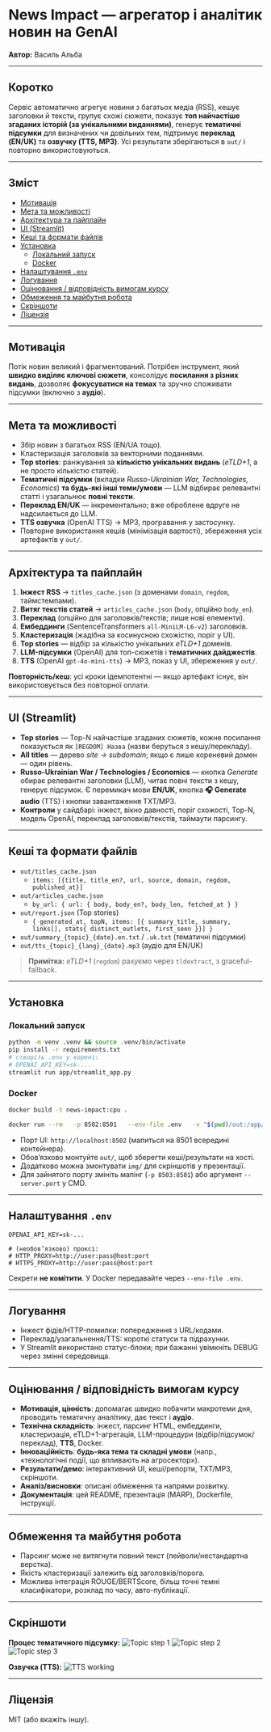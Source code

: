 # News Impact — агрегатор і аналітик новин на GenAI

**Автор:** Василь Альба

---

## Коротко
Сервіс автоматично агрегує новини з багатьох медіа (RSS), кешує заголовки й тексти, групує схожі сюжети, показує **топ найчастіше згаданих історій (за унікальними виданнями)**, генерує **тематичні підсумки** для визначених чи довільних тем, підтримує **переклад (EN/UK)** та **озвучку (TTS, MP3)**. Усі результати зберігаються в `out/` і повторно використовуються.

---

## Зміст
- [Мотивація](#мотивація)
- [Мета та можливості](#мета-та-можливості)
- [Архітектура та пайплайн](#архітектура-та-пайплайн)
- [UI (Streamlit)](#ui-streamlit)
- [Кеші та формати файлів](#кеші-та-формати-файлів)
- [Установка](#установка)
  - [Локальний запуск](#локальний-запуск)
  - [Docker](#docker)
- [Налаштування `.env`](#налаштування-env)
- [Логування](#логування)
- [Оцінювання / відповідність вимогам курсу](#оцінювання--відповідність-вимогам-курсу)
- [Обмеження та майбутня робота](#обмеження-та-майбутня-робота)
- [Скріншоти](#скріншоти)
- [Ліцензія](#ліцензія)

---

## Мотивація
Потік новин великий і фрагментований. Потрібен інструмент, який **швидко виділяє ключові сюжети**, консолідує **посилання з різних видань**, дозволяє **фокусуватися на темах** та зручно споживати підсумки (включно з **аудіо**).

---

## Мета та можливості
- Збір новин з багатьох RSS (EN/UA тощо).
- Кластеризація заголовків за векторними поданнями.
- **Top stories**: ранжування за **кількістю унікальних видань** (*eTLD+1*, а не просто кількістю статей).
- **Тематичні підсумки** (вкладки *Russo-Ukrainian War, Technologies, Economics*) **та будь-які інші теми/умови** — LLM відбирає релевантні статті і узагальнює **повні тексти**.
- **Переклад EN/UK** — інкрементально; вже оброблене вдруге не надсилається до LLM.
- **TTS озвучка** (OpenAI TTS) → MP3, програвання у застосунку.
- Повторне використання кешів (мінімізація вартості), збереження усіх артефактів у `out/`.

---

## Архітектура та пайплайн
1. **Інжест RSS** → `titles_cache.json` (з доменами `domain`, `regdom`, таймстемпами).
2. **Витяг текстів статей** → `articles_cache.json` (`body`, опційно `body_en`).
3. **Переклад** (опційно для заголовків/текстів; лише нові елементи).
4. **Ембеддинги** (SentenceTransformers `all-MiniLM-L6-v2`) заголовків.
5. **Кластеризація** (жадібна за косинусною схожістю, поріг у UI).
6. **Top stories** — відбір за кількістю унікальних *eTLD+1* доменів.
7. **LLM-підсумки** (OpenAI) для топ-сюжетів і **тематичних дайджестів**.
8. **TTS** (OpenAI `gpt-4o-mini-tts`) → MP3, показ у UI, збереження у `out/`.

**Повторність/кеш**: усі кроки ідемпотентні — якщо артефакт існує, він використовується без повторної оплати.

---

## UI (Streamlit)
- **Top stories** — Top-N найчастіше згаданих сюжетів, кожне посилання показується як `[REGDOM] Назва` (назви беруться з кешу/перекладу).
- **All titles** — дерево *site → subdomain*; якщо є лише кореневий домен — один рівень.
- **Russo-Ukrainian War / Technologies / Economics** — кнопка *Generate* обирає релевантні заголовки (LLM), читає повні тексти з кешу, генерує підсумок. Є перемикач мови **EN/UK**, кнопка **🎧 Generate audio** (TTS) і кнопки завантаження TXT/MP3.
- **Контроли** у сайдбарі: інжест, вікно давності, поріг схожості, Top-N, модель OpenAI, переклад заголовків/текстів, таймаути парсингу.

---

## Кеші та формати файлів
- `out/titles_cache.json`
  - `items: [{title, title_en?, url, source, domain, regdom, published_at}]`
- `out/articles_cache.json`
  - `by_url: { url: { body, body_en?, body_len, fetched_at } }`
- `out/report.json` (Top stories)
  - `{ generated_at, topN, items: [{ summary_title, summary, links[], stats{ distinct_outlets, first_seen }}] }`
- `out/summary_{topic}_{date}.en.txt` / `.uk.txt` (тематичні підсумки)
- `out/tts_{topic}_{lang}_{date}.mp3` (аудіо для EN/UK)

> **Примітка:** *eTLD+1* (`regdom`) рахуємо через `tldextract`, з graceful-fallback.

---

## Установка

### Локальний запуск
```bash
python -m venv .venv && source .venv/bin/activate
pip install -r requirements.txt
# створіть .env у корені:
# OPENAI_API_KEY=sk-...
streamlit run app/streamlit_app.py
```

### Docker
```bash
docker build -t news-impact:cpu .

docker run --rm   -p 8502:8501   --env-file .env   -v "$(pwd)/out:/app/out"   -v "$(pwd)/img:/app/img"   --name news-impact news-impact:cpu
```
- Порт UI: `http://localhost:8502` (мапиться на 8501 всередині контейнера).
- Обов’язково монтуйте `out/`, щоб зберегти кеші/результати на хості.
- Додатково можна змонтувати `img/` для скріншотів у презентації.
- Для зайнятого порту змініть мапінг (`-p 8503:8501`) або аргумент `--server.port` у CMD.

---

## Налаштування `.env`
```
OPENAI_API_KEY=sk-...

# (необов’язково) проксі:
# HTTP_PROXY=http://user:pass@host:port
# HTTPS_PROXY=http://user:pass@host:port
```
Секрети **не комітити**. У Docker передавайте через `--env-file .env`.

---

## Логування
- Інжест фідів/HTTP-помилки: попередження з URL/кодами.
- Переклад/узагальнення/TTS: короткі статуси та підрахунки.
- У Streamlit використано статус-блоки; при бажанні увімкніть DEBUG через змінні середовища.

---

## Оцінювання / відповідність вимогам курсу
- **Мотивація, цінність**: допомагає швидко побачити макротеми дня, проводить тематичну аналітику, дає текст і **аудіо**.
- **Технічна складність**: інжест, парсинг HTML, ембеддинги, кластеризація, eTLD+1-агрегація, LLM-процедури (відбір/підсумок/переклад), **TTS**, Docker.
- **Інноваційність**: **будь-яка тема та складні умови** (напр., «технологічні події, що впливають на агросектор»).
- **Результати/демо**: інтерактивний UI, кеші/репорти, TXT/MP3, скріншоти.
- **Аналіз/висновки**: описані обмеження та напрями розвитку.
- **Документація**: цей README, презентація (MARP), Dockerfile, інструкції.

---

## Обмеження та майбутня робота
- Парсинг може не витягнути повний текст (пейволи/нестандартна верстка).
- Якість кластеризації залежить від заголовків/порога.
- Можлива інтеграція ROUGE/BERTScore, більш точні темні класифікатори, розклад по часу, авто-публікації.

---

## Скріншоти
**Процес тематичного підсумку:**
![Topic step 1](img/screenshot_1.png)
![Topic step 2](img/screenshot_2.png)
![Topic step 3](img/screenshot_3.png)

**Озвучка (TTS):**
![TTS working](img/screenshot_4.png)

---

## Ліцензія
MIT (або вкажіть іншу).